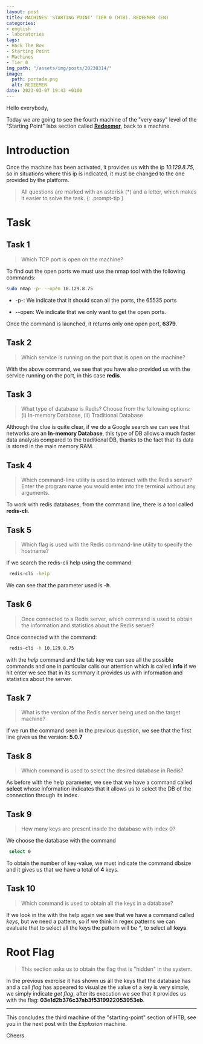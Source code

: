 ```yaml
---
layout: post
title: MACHINES 'STARTING POINT' TIER 0 (HTB). REDEEMER (EN)
categories:
- english
- laboratories
tags:
- Hack The Box
- Starting Point
- Machines
- Tier 0
img_path: "/assets/img/posts/20230314/"
image:
  path: portada.png
  alt: REDEEMER
date: 2023-03-07 19:43 +0100
---
```

Hello everybody,


Today we are going to see the fourth machine of the "very easy" level of the "Starting Point" labs section called [**Redeemer**](https://app.hackthebox.com/starting-point), back to a machine.

# Introduction

Once the machine has been activated, it provides us with the ip _10.129.8.75_, so in situations where this ip is indicated, it must be changed to the one provided by the platform.

> All questions are marked with an asterisk (*) and a letter, which makes it easier to solve the task.
{: .prompt-tip }

# Task

## Task 1

> Which TCP port is open on the machine? 

To find out the open ports we must use the nmap tool with the following commands:

```bash
sudo nmap -p- --open 10.129.8.75
```

- -p-: We indicate that it should scan all the ports, the 65535 ports

- --open: We indicate that we only want to get the open ports.


Once the command is launched, it returns only one open port, **6379**.


## Task 2

> Which service is running on the port that is open on the machine? 

With the above command, we see that you have also provided us with the service running on the port, in this case **redis**.


## Task 3

>  What type of database is Redis? Choose from the following options: (i) In-memory Database, (ii) Traditional Database 

Although the clue is quite clear, if we do a Google search we can see that networks are an **In-memory Database**, this type of DB allows a much faster data analysis compared to the traditional DB, thanks to the fact that its data is stored in the main memory RAM.

## Task 4

>  Which command-line utility is used to interact with the Redis server? Enter the program name you would enter into the terminal without any arguments. 

To work with redis databases, from the command line, there is a tool called **redis-cli**.


## Task 5

>  Which flag is used with the Redis command-line utility to specify the hostname? 

If we search the redis-cli help using the command:

```bash
 redis-cli -help
```

We can see that the parameter used is **-h**.

## Task 6

> Once connected to a Redis server, which command is used to obtain the information and statistics about the Redis server? 

Once connected with the command:

```bash
 redis-cli -h 10.129.8.75
```

with the _help_ command and the tab key we can see all the possible commands and one in particular calls our attention which is called **info** if we hit enter we see that in its summary it provides us with information and statistics about the server.


## Task 7

>  What is the version of the Redis server being used on the target machine? 

If we run the command seen in the previous question, we see that the first line gives us the version: **5.0.7**

## Task 8

> Which command is used to select the desired database in Redis? 

As before with the help parameter, we see that we have a command called **select** whose information indicates that it allows us to select the DB of the connection through its index.

## Task 9
>  How many keys are present inside the database with index 0? 

We choose the database with the command

```bash
 select 0
```
To obtain the number of key-value, we must indicate the command dbsize and it gives us that we have a total of **4** keys.


## Task 10
>  Which command is used to obtain all the keys in a database? 

If we look in the with the help again we see that we have a command called _keys_, but we need a pattern, so if we think in regex patterns we can evaluate that to select all the keys the pattern will be _*_, to select all:**keys**.

# Root Flag

> This section asks us to obtain the flag that is "hidden" in the system.

In the previous exercise it has shown us all the keys that the database has and a call _flag_ has appeared to visualize the value of a key is very simple, we simply indicate _get flag_, after its execution we see that it provides us with the flag: **03e1d2b376c37ab3f5319922053953eb**.
___

This concludes the third machine of the "starting-point" section of HTB, see you in the next post with the _Explosion_ machine.

Cheers.

